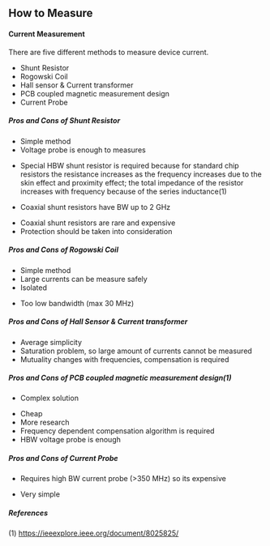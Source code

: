 ## How to Measure

#### Current Measurement
There are five different methods to measure device current. </br>
* Shunt Resistor
* Rogowski Coil
* Hall sensor & Current transformer
* PCB coupled magnetic measurement design
* Current Probe

##### Pros and Cons of Shunt Resistor
+ Simple method
+ Voltage probe is enough to measures
- Special HBW shunt resistor is required because for standard chip resistors the resistance increases as the frequency increases due to the skin effect and proximity effect; the total impedance of the resistor increases with frequency because of the series inductance(1)
+ Coaxial shunt resistors have BW up to 2 GHz
- Coaxial shunt resistors are rare and expensive
- Protection should be taken into consideration

##### Pros and Cons of Rogowski Coil
+ Simple method
+ Large currents can be measure safely
+ Isolated
- Too low bandwidth (max 30 MHz)

##### Pros and Cons of Hall Sensor & Current transformer
+ Average simplicity
+ Saturation problem, so large amount of currents cannot be measured
+ Mutuality changes with frequencies, compensation is required

##### Pros and Cons of PCB coupled magnetic measurement design(1)
- Complex solution
+ Cheap
+ More research
+ Frequency dependent compensation algorithm is required
+ HBW voltage probe is enough

##### Pros and Cons of Current Probe
- Requires high BW current probe (>350 MHz) so its expensive
+ Very simple

##### References
(1) https://ieeexplore.ieee.org/document/8025825/
